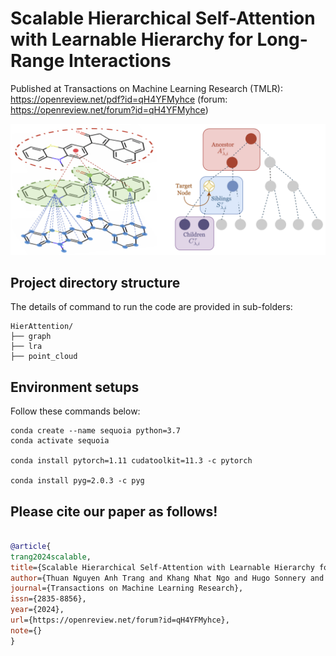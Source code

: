 # Scalable Hierarchical Self-Attention with Learnable Hierarchy for Long-Range Interactions

Published at Transactions on Machine Learning Research (TMLR): https://openreview.net/pdf?id=qH4YFMyhce (forum: https://openreview.net/forum?id=qH4YFMyhce)

![HierAtten](Hierarchical_Attention.png)

## Project directory structure
The details of command to run the code are provided in sub-folders:
```text
HierAttention/
├── graph
├── lra
├── point_cloud
```

## Environment setups

Follow these commands below:
```
conda create --name sequoia python=3.7
conda activate sequoia

conda install pytorch=1.11 cudatoolkit=11.3 -c pytorch

conda install pyg=2.0.3 -c pyg
```

## Please cite our paper as follows!

```bibtex

@article{
trang2024scalable,
title={Scalable Hierarchical Self-Attention with Learnable Hierarchy for Long-Range Interactions},
author={Thuan Nguyen Anh Trang and Khang Nhat Ngo and Hugo Sonnery and Thieu Vo and Siamak Ravanbakhsh and Truong Son Hy},
journal={Transactions on Machine Learning Research},
issn={2835-8856},
year={2024},
url={https://openreview.net/forum?id=qH4YFMyhce},
note={}
}
```
